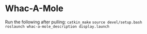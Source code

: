 # Whac-A-Mole

Run the following after pulling:
`catkin_make`
`source devel/setup.bash`
`roslaunch whac-a-mole_description display.launch`